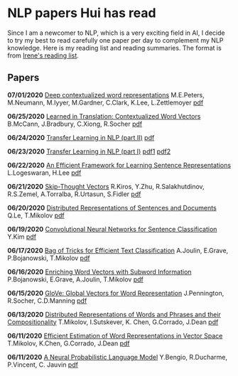 

# NLP papers Hui has read

Since I am a newcomer to NLP, which is a very exciting field in AI, I decide to try my best to read carefully one paper per day to complement my NLP knowledge. Here is my reading list and reading summaries. The format is from [Irene's reading list](https://github.com/irenetrampoline/papers).

## Papers

**07/01/2020** [Deep contextualized word representations](./writeups/ELMo.md) M.E.Peters, M.Neumann, M.Iyyer, M.Gardner, C.Clark, K.Lee, L.Zettlemoyer [pdf](https://arxiv.org/pdf/1802.05365.pdf) 

**06/25/2020** [Learned in Translation: Contextualized Word Vectors](./writeups/CoVe.md) B.McCann,  J.Bradbury, C.Xiong, R.Socher [pdf](https://arxiv.org/pdf/1708.00107v2.pdf) 

**06/24/2020** [Transfer Learning in NLP (part II)](./writeups/tl-nlp-2.md) [pdf](https://arxiv.org/pdf/1803.11175.pdf)

**06/23/2020** [Transfer Learning in NLP (part I)](./writeups/tl-nlp.md) [pdf1](https://arxiv.org/pdf/1705.02364.pdf) [pdf2](https://arxiv.org/pdf/1804.00079.pdf)

**06/22/2020** [An Efficient Framework for Learning Sentence Representations](./writeups/quick_thoughts.md) L.Logeswaran, H.Lee [pdf](https://arxiv.org/pdf/1803.02893.pdf) 

**06/21/2020** [Skip-Thought Vectors](./writeups/Skip_thought.md) R.Kiros, Y.Zhu, R.Salakhutdinov, R.S.Zemel, A.Torralba, R.Urtasun, S.Fidler [pdf](https://arxiv.org/pdf/1506.06726.pdf)

**06/20/2020** [Distributed Representations of Sentences and Documents](./writeups/Paragraph2vec.md) Q.Le, T.Mikolov [pdf](https://arxiv.org/pdf/1405.4053.pdf)

**06/19/2020** [Convolutional Neural Networks for Sentence Classification](./writeups/CNN_sentence_class.md) Y.Kim [pdf](https://arxiv.org/pdf/1408.5882.pdf)

**06/17/2020** [Bag of Tricks for Efficient Text Classification](./writeups/fastText_2.md) A.Joulin, E.Grave, P.Bojanowski, T.Mikolov [pdf](https://arxiv.org/pdf/1607.01759.pdf)

**06/16/2020** [Enriching Word Vectors with Subword Information](./writeups/FastText_1.md) P.Bojanowski, E.Grave, A.Joulin, T.Mikolov [pdf](https://arxiv.org/pdf/1607.04606.pdf)

**06/15/2020** [GloVe: Global Vectors for Word Representation](./writeups/GloVe.md) J.Pennington, R.Socher, C.D.Manning [pdf](https://nlp.stanford.edu/pubs/glove.pdf)

**06/13/2020** [Distributed Representations of Words and Phrases and their Compositionality](./writeups/Negative_sampling.md) T.Mikolov, I.Sutskever, K. Chen, G.Corrado,  J.Dean [pdf](https://arxiv.org/abs/1310.4546)

**06/11/2020** [Efficient Estimation of Word Representations in Vector Space](./writeups/Word2vec.md) T.Mikolov, K.Chen, G.Corrado, J.Dean [pdf](https://arxiv.org/abs/1301.3781)

**06/11/2020** [A Neural Probabilistic Language Model](./writeups/NNLM.md) Y.Bengio, R.Ducharme, P.Vincent, C. Jauvin [pdf](http://www.jmlr.org/papers/volume3/bengio03a/bengio03a.pdf)










